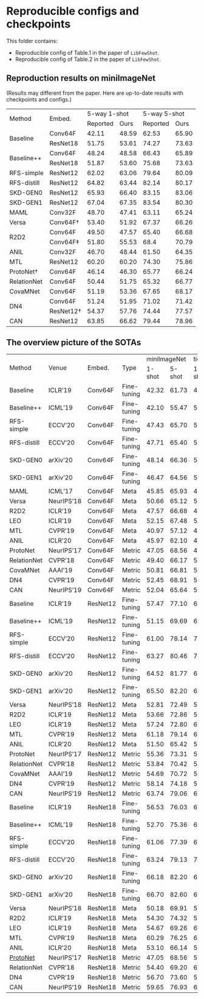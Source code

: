 # Reproducible configs and checkpoints

This folder contains:
+ Reproducible config of Table.1 in the paper of `LibFewShot`.
+ Reproducible config of Table.2 in the paper of `LibFewShot`.

## Reproduction results on miniImageNet
(Results may different from the paper. Here are up-to-date results with checkpoints and configs.)
<table>
  <tr>
      <td rowspan="2">Method</td>
      <td rowspan="2">Embed.</td>
      <td colspan="2">5-way 1-shot</td>
      <td colspan="2">5-way 5-shot</td>
  </tr>
  <tr>
      <td>Reported</td>
      <td>Ours</td>
      <td>Reported</td>
      <td>Ours</td>
  </tr>
  <tr>
      <td rowspan="2">Baseline</td>
      <td>Conv64F</td>
      <td>42.11</td>
      <td>48.59</td>
      <td>62.53</td>
      <td>65.90</td>
  </tr>
  <tr>
      <td>ResNet18</td>
      <td>51.75</td>
      <td>53.61</td>
      <td>74.27</td>
      <td>73.63</td>
  </tr>
  <tr>
      <td rowspan="2">Baseline++</td>
      <td>Conv64F</td>
      <td>48.24</td>
      <td>48.58</td>
      <td>66.43</td>
      <td>65.89</td>
  </tr>
  <tr>
      <td>ResNet18</td>
      <td>51.87</td>
      <td>53.60</td>
      <td>75.68</td>
      <td>73.63</td>
  </tr>
  <tr>
      <td>RFS-simple</td>
      <td>ResNet12</td>
      <td>62.02</td>
      <td>63.06</td>
      <td>79.64</td>
      <td>80.09</td>
  </tr>
  <tr>
      <td>RFS-distill</td>
      <td>ResNet12</td>
      <td>64.82</td>
      <td>63.44</td>
      <td>82.14</td>
      <td>80.17</td>
  </tr>
  <tr>
      <td>SKD-GEN0</td>
      <td>ResNet12</td>
      <td>65.93</td>
      <td>66.40</td>
      <td>83.15</td>
      <td>83.06</td>
  </tr>
  <tr>
      <td>SKD-GEN1</td>
      <td>ResNet12</td>
      <td>67.04</td>
      <td>67.35</td>
      <td>83.54</td>
      <td>80.30</td>
  </tr>
  <tr>
      <td>MAML</td>
      <td>Conv32F</td>
      <td>48.70</td>
      <td>47.41</td>
      <td>63.11</td>
      <td>65.24</td>
  </tr>
  <tr>
      <td>Versa</td>
      <td>Conv64F†</td>
      <td>53.40</td>
      <td>51.92</td>
      <td>67.37</td>
      <td>66.26</td>
  </tr>
  <tr>
      <td rowspan="2">R2D2</td>
      <td>Conv64F</td>
      <td>49.50</td>
      <td>47.57</td>
      <td>65.40</td>
      <td>66.68</td>
  </tr>
  <tr>
      <td>Conv64F‡</td>
      <td>51.80</td>
      <td>55.53</td>
      <td>68.4</td>
      <td>70.79</td>
  </tr>
  <tr>
      <td>ANIL</td>
      <td>Conv32F</td>
      <td>46.70</td>
      <td>48.44</td>
      <td>61.50</td>
      <td>64.35</td>
  </tr>
  <tr>
      <td>MTL</td>
      <td>ResNet12</td>
      <td>60.20</td>
      <td>60.20</td>
      <td>74.30</td>
      <td>75.86</td>
  </tr>
  <tr>
      <td>ProtoNet†</td>
      <td>Conv64F</td>
      <td>46.14</td>
      <td>46.30</td>
      <td>65.77</td>
      <td>66.24</td>
  </tr>
  <tr>
      <td>RelationNet</td>
      <td>Conv64F</td>
      <td>50.44</td>
      <td>51.75</td>
      <td>65.32</td>
      <td>66.77</td>
  </tr>
  <tr>
      <td>CovaMNet</td>
      <td>Conv64F</td>
      <td>51.19</td>
      <td>53.36</td>
      <td>67.65</td>
      <td>68.17</td>
  </tr>
  <tr>
      <td rowspan="2">DN4</td>
      <td>Conv64F</td>
      <td>51.24</td>
      <td>51.95</td>
      <td>71.02</td>
      <td>71.42</td>
  </tr>
  <tr>
      <td>ResNet12†</td>
      <td>54.37</td>
      <td>57.76</td>
      <td>74.44</td>
      <td>77.57</td>
  </tr>
  <tr>
      <td>CAN</td>
      <td>ResNet12</td>
      <td>63.85</td>
      <td>66.62</td>
      <td>79.44</td>
      <td>78.96</td>
  </tr>
</table>


## The overview picture of the SOTAs


<table>
    <tr>
        <td rowspan="2">Method</td>
        <td rowspan="2">Venue</td>
        <td rowspan="2">Embed.</td>
        <td rowspan="2">Type</td>
        <td colspan="2">miniImageNet</td>
        <td colspan="2">tieredImageNet</td>
    </tr>
    <tr>
        <td>1-shot</td>
        <td>5-shot</td>
        <td>1-shot</td>
        <td>5-shot</td>
    </tr>
    <tr>
        <td>Baseline</td>
        <td>ICLR’19</td>
        <td>Conv64F</td>
        <td>Fine-tuning</td>
        <td>42.32</td>
        <td>61.73</td>
        <td>44.31</td>
        <td>64.19</td>
    </tr>
    <tr>
        <td>Baseline++</td>
        <td>ICML’19</td>
        <td>Conv64F</td>
        <td>Fine-tuning</td>
        <td>42.10</td>
        <td>55.47</td>
        <td>55.27</td>
        <td>73.78</td>
    </tr>
    <tr>
        <td>RFS-simple</td>
        <td>ECCV’20</td>
        <td>Conv64F</td>
        <td>Fine-tuning</td>
        <td>47.43</td>
        <td>65.70</td>
        <td>50.93</td>
        <td>70.03</td>
    </tr>
    <tr>
        <td>RFS-distill</td>
        <td>ECCV’20</td>
        <td>Conv64F</td>
        <td>Fine-tuning</td>
        <td>47.71</td>
        <td>65.40</td>
        <td>51.36</td>
        <td>70.80</td>
    </tr>
    <tr>
        <td>SKD-GEN0</td>
        <td>arXiv’20</td>
        <td>Conv64F</td>
        <td>Fine-tuning</td>
        <td>48.14</td>
        <td>66.36</td>
        <td>50.68</td>
        <td>69.92</td>
    </tr>
    <tr>
        <td>SKD-GEN1</td>
        <td>arXiv’20</td>
        <td>Conv64F</td>
        <td>Fine-tuning</td>
        <td>46.47</td>
        <td>64.56</td>
        <td>50.69</td>
        <td>69.94</td>
    </tr>
    <tr>
        <td>MAML</td>
        <td>ICML’17</td>
        <td>Conv64F</td>
        <td>Meta</td>
        <td>45.85</td>
        <td>65.93</td>
        <td>47.11</td>
        <td>66.75</td>
    </tr>
    <tr>
        <td>Versa</td>
        <td>NeurIPS’18</td>
        <td>Conv64F</td>
        <td>Meta</td>
        <td>50.66</td>
        <td>65.12</td>
        <td>54.54</td>
        <td>69.08</td>
    </tr>
    <tr>
        <td>R2D2</td>
        <td>ICLR’19</td>
        <td>Conv64F</td>
        <td>Meta</td>
        <td>47.57</td>
        <td>66.68</td>
        <td>49.51</td>
        <td>68.44</td>
    </tr>
    <tr>
        <td>LEO</td>
        <td>ICLR’19</td>
        <td>Conv64F</td>
        <td>Meta</td>
        <td>52.15</td>
        <td>67.48</td>
        <td>52.85</td>
        <td>71.53</td>
    </tr>
    <tr>
        <td>MTL</td>
        <td>CVPR’19</td>
        <td>Conv64F</td>
        <td>Meta</td>
        <td>40.97</td>
        <td>57.12</td>
        <td>42.36</td>
        <td>64.87</td>
    </tr>
    <tr>
        <td>ANIL</td>
        <td>ICLR’20</td>
        <td>Conv64F</td>
        <td>Meta</td>
        <td>45.97</td>
        <td>62.10</td>
        <td>46.63</td>
        <td>63.96</td>
    </tr>
    <tr>
        <td>ProtoNet</td>
        <td>NeurIPS’17</td>
        <td>Conv64F</td>
        <td>Metric</td>
        <td>47.05</td>
        <td>68.56</td>
        <td>47.41</td>
        <td>70.50</td>
    </tr>
    <tr>
        <td>RelationNet</td>
        <td>CVPR’18</td>
        <td>Conv64F</td>
        <td>Metric</td>
        <td>49.40</td>
        <td>66.17</td>
        <td>52.85</td>
        <td>71.36</td>
    </tr>
    <tr>
        <td>CovaMNet</td>
        <td>AAAI’19</td>
        <td>Conv64F</td>
        <td>Metric</td>
        <td>50.81</td>
        <td>66.81</td>
        <td>50.90</td>
        <td>68.88</td>
    </tr>
    <tr>
        <td>DN4</td>
        <td>CVPR’19</td>
        <td>Conv64F</td>
        <td>Metric</td>
        <td>52.45</td>
        <td>68.91</td>
        <td>52.89</td>
        <td>70.91</td>
    </tr>
    <tr>
        <td>CAN</td>
        <td>NeurIPS’19</td>
        <td>Conv64F</td>
        <td>Metric</td>
        <td>52.04</td>
        <td>65.64</td>
        <td>52.45</td>
        <td>66.81</td>
    </tr>
    <tr>
        <td>Baseline</td>
        <td>ICLR’19</td>
        <td>ResNet12</td>
        <td>Fine-tuning</td>
        <td>57.47</td>
        <td>77.10</td>
        <td>66.86</td>
        <td>84.82</td>
    </tr>
    <tr>
        <td>Baseline++</td>
        <td>ICML’19</td>
        <td>ResNet12</td>
        <td>Fine-tuning</td>
        <td>51.15</td>
        <td>69.69</td>
        <td>66.93</td>
        <td>82.91</td>
    </tr>
    <tr>
        <td>RFS-simple</td>
        <td>ECCV’20</td>
        <td>ResNet12</td>
        <td>Fine-tuning</td>
        <td>61.00</td>
        <td>78.14</td>
        <td>70.88</td>
        <td>85.87</td>
    </tr>
    <tr>
        <td>RFS-distill</td>
        <td>ECCV’20</td>
        <td>ResNet12</td>
        <td>Fine-tuning</td>
        <td>63.27</td>
        <td>80.46</td>
        <td>71.14</td>
        <td>85.69</td>
    </tr>
    <tr>
        <td>SKD-GEN0</td>
        <td>arXiv’20</td>
        <td>ResNet12</td>
        <td>Fine-tuning</td>
        <td>64.52</td>
        <td>81.77</td>
        <td>69.49</td>
        <td>84.85</td>
    </tr>
    <tr>
        <td>SKD-GEN1</td>
        <td>arXiv’20</td>
        <td>ResNet12</td>
        <td>Fine-tuning</td>
        <td>65.50</td>
        <td>82.20</td>
        <td>69.92</td>
        <td>84.91</td>
    </tr>
    <tr>
        <td>Versa</td>
        <td>NeurIPS’18</td>
        <td>ResNet12</td>
        <td>Meta</td>
        <td>52.81</td>
        <td>72.49</td>
        <td>58.19</td>
        <td>74.08</td>
    </tr>
    <tr>
        <td>R2D2</td>
        <td>ICLR’19</td>
        <td>ResNet12</td>
        <td>Meta</td>
        <td>53.66</td>
        <td>72.86</td>
        <td>54.56</td>
        <td>75.44</td>
    </tr>
    <tr>
        <td>LEO</td>
        <td>ICLR’19</td>
        <td>ResNet12</td>
        <td>Meta</td>
        <td>57.24</td>
        <td>72.80</td>
        <td>64.85</td>
        <td>77.30</td>
    </tr>
    <tr>
        <td>MTL</td>
        <td>CVPR’19</td>
        <td>ResNet12</td>
        <td>Meta</td>
        <td>61.18</td>
        <td>79.14</td>
        <td>68.29</td>
        <td>83.77</td>
    </tr>
    <tr>
        <td>ANIL</td>
        <td>ICLR’20</td>
        <td>ResNet12</td>
        <td>Meta</td>
        <td>51.50</td>
        <td>65.42</td>
        <td>52.33</td>
        <td>66.14</td>
    </tr>
    <tr>
        <td>ProtoNet</td>
        <td>NeurIPS’17</td>
        <td>ResNet12</td>
        <td>Metric</td>
        <td>55.36</td>
        <td>73.31</td>
        <td>53.02</td>
        <td>75.26</td>
    </tr>
    <tr>
        <td>RelationNet</td>
        <td>CVPR’18</td>
        <td>ResNet12</td>
        <td>Metric</td>
        <td>53.84</td>
        <td>70.42</td>
        <td>56.86</td>
        <td>74.66</td>
    </tr>
    <tr>
        <td>CovaMNet</td>
        <td>AAAI’19</td>
        <td>ResNet12</td>
        <td>Metric</td>
        <td>54.69</td>
        <td>70.72</td>
        <td>56.03</td>
        <td>75.21</td>
    </tr>
    <tr>
        <td>DN4</td>
        <td>CVPR’19</td>
        <td>ResNet12</td>
        <td>Metric</td>
        <td>58.14</td>
        <td>74.18</td>
        <td>58.37</td>
        <td>74.62</td>
    </tr>
    <tr>
        <td>CAN</td>
        <td>NeurIPS’19</td>
        <td>ResNet12</td>
        <td>Metric</td>
        <td>63.74</td>
        <td>79.06</td>
        <td>62.70</td>
        <td>80.60</td>
    </tr>
    <tr>
        <td>Baseline</td>
        <td>ICLR’19</td>
        <td>ResNet18</td>
        <td>Fine-tuning</td>
        <td>56.53</td>
        <td>76.03</td>
        <td>65.92</td>
        <td>83.09</td>
    </tr>
    <tr>
        <td>Baseline++</td>
        <td>ICML’19</td>
        <td>ResNet18</td>
        <td>Fine-tuning</td>
        <td>52.70</td>
        <td>75.36</td>
        <td>65.85</td>
        <td>83.33</td>
    </tr>
    <tr>
        <td>RFS-simple</td>
        <td>ECCV’20</td>
        <td>ResNet18</td>
        <td>Fine-tuning</td>
        <td>61.06</td>
        <td>77.39</td>
        <td>69.61</td>
        <td>84.10</td>
    </tr>
    <tr>
        <td>RFS-distill</td>
        <td>ECCV’20</td>
        <td>ResNet18</td>
        <td>Fine-tuning</td>
        <td>63.24</td>
        <td>79.13</td>
        <td>71.14</td>
        <td>84.84</td>
    </tr>
    <tr>
        <td>SKD-GEN0</td>
        <td>arXiv’20</td>
        <td>ResNet18</td>
        <td>Fine-tuning</td>
        <td>66.18</td>
        <td>82.20</td>
        <td>68.66</td>
        <td>84.09</td>
    </tr>
    <tr>
        <td>SKD-GEN1</td>
        <td>arXiv’20</td>
        <td>ResNet18</td>
        <td>Fine-tuning</td>
        <td>66.70</td>
        <td>82.60</td>
        <td>69.26</td>
        <td>84.31</td>
    </tr>
    <tr>
        <td>Versa</td>
        <td>NeurIPS’18</td>
        <td>ResNet18</td>
        <td>Meta</td>
        <td>50.18</td>
        <td>69.91</td>
        <td>54.02</td>
        <td>71.73</td>
    </tr>
    <tr>
        <td>R2D2</td>
        <td>ICLR’19</td>
        <td>ResNet18</td>
        <td>Meta</td>
        <td>54.30</td>
        <td>74.32</td>
        <td>56.16</td>
        <td>77.07</td>
    </tr>
    <tr>
        <td>LEO</td>
        <td>ICLR’19</td>
        <td>ResNet18</td>
        <td>Meta</td>
        <td>54.67</td>
        <td>69.26</td>
        <td>62.33</td>
        <td>77.35</td>
    </tr>
    <tr>
        <td>MTL</td>
        <td>CVPR’19</td>
        <td>ResNet18</td>
        <td>Meta</td>
        <td>60.29</td>
        <td>76.25</td>
        <td>65.12</td>
        <td>79.99</td>
    </tr>
    <tr>
        <td>ANIL</td>
        <td>ICLR’20</td>
        <td>ResNet18</td>
        <td>Meta</td>
        <td>53.10</td>
        <td>66.14</td>
        <td>52.09</td>
        <td>65.07</td>
    </tr>
    <tr>
        <td><a href="./Proto/">ProtoNet</a></td>
        <td>NeurIPS’17</td>
        <td>ResNet18</td>
        <td>Metric</td>
        <td>47.05</td>
        <td>68.56</td>
        <td>58.82</td>
        <td>77.74</td>
    </tr>
    <tr>
        <td>RelationNet</td>
        <td>CVPR’18</td>
        <td>ResNet18</td>
        <td>Metric</td>
        <td>54.40</td>
        <td>69.20</td>
        <td>60.80</td>
        <td>77.94</td>
    </tr>
    <tr>
        <td>DN4</td>
        <td>CVPR’19</td>
        <td>ResNet18</td>
        <td>Metric</td>
        <td>56.70</td>
        <td>73.60</td>
        <td>58.73</td>
        <td>74.41</td>
    </tr>
    <tr>
        <td>CAN</td>
        <td>NeurIPS’19</td>
        <td>ResNet18</td>
        <td>Metric</td>
        <td>59.65</td>
        <td>76.93</td>
        <td>66.04</td>
        <td>80.41</td>
    </tr>
</table>
